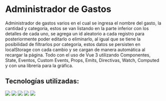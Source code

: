 # Administrador de Gastos

Administrador de gastos varios en el cual se ingresa el nombre del gasto, la cantidad y categoría, estos se van listando en la parte inferior con los detalles de cada uno, se agrega un id aleatorio a cada registro para posteriormente poder editarlo o eliminarlo, al igual que se tiene la posibilidad de filtrarlos por categoría, estos datos se persisten en localStorage con cada cambio y se cargan de manera automática al recargar la página. Todo con el uso de Vue 3 utilizando Componentes, State, Eventos, Custom Events, Props, Emits, Directivas, Watch, Computed y con una librería para la gráfica.


## Tecnologías utilizadas:

<img src="https://img.shields.io/badge/HTML5-E34F26?style=for-the-badge&logo=html5&logoColor=white"/>
<img src="https://img.shields.io/badge/CSS3-1572B6?style=for-the-badge&logo=css3&logoColor=white"/>
<img src="https://img.shields.io/badge/JavaScript-323330?style=for-the-badge&logo=javascript&logoColor=F7DF1E"/>
<img src="https://img.shields.io/badge/Vite-B73BFE?style=for-the-badge&logo=vite&logoColor=FFD62E"/>
<img src="https://img.shields.io/badge/Vue%20js-35495E?style=for-the-badge&logo=vuedotjs&logoColor=4FC08D"/>
